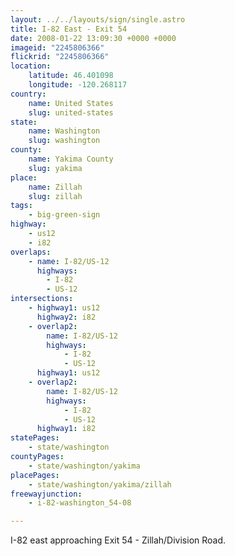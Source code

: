 ```yaml
---
layout: ../../layouts/sign/single.astro
title: I-82 East - Exit 54
date: 2008-01-22 13:09:30 +0000 +0000
imageid: "2245806366"
flickrid: "2245806366"
location:
    latitude: 46.401098
    longitude: -120.268117
country:
    name: United States
    slug: united-states
state:
    name: Washington
    slug: washington
county:
    name: Yakima County
    slug: yakima
place:
    name: Zillah
    slug: zillah
tags:
    - big-green-sign
highway:
    - us12
    - i82
overlaps:
    - name: I-82/US-12
      highways:
        - I-82
        - US-12
intersections:
    - highway1: us12
      highway2: i82
    - overlap2:
        name: I-82/US-12
        highways:
            - I-82
            - US-12
      highway1: us12
    - overlap2:
        name: I-82/US-12
        highways:
            - I-82
            - US-12
      highway1: i82
statePages:
    - state/washington
countyPages:
    - state/washington/yakima
placePages:
    - state/washington/yakima/zillah
freewayjunction:
    - i-82-washington_54-08

---
```

I-82 east approaching Exit 54 - Zillah/Division Road.